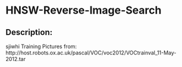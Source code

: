 # HNSW-Reverse-Image-Search
<h2>Description:</h2>
sjiwhi
Training Pictures from: http://host.robots.ox.ac.uk/pascal/VOC/voc2012/VOCtrainval_11-May-2012.tar
